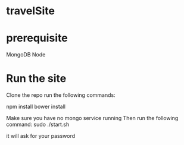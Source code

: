 # travelSite

# prerequisite
MongoDB
Node

# Run the site
Clone the repo
run the following commands:

npm install
bower install

Make sure you have no mongo service running
Then run the following command:
sudo ./start.sh

it will ask for your password
